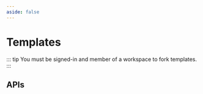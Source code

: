 ```yaml
---
aside: false
---
```


<script setup>
import SectionDocsCards from '@theme/components/sections/SectionDocsCards.vue'

const items = [{"uid":"api-department-metrics","title":"Department Metrics API","description":"Consolidate department metrics from multiple APIs and standardize, cross-check and cross-create KPIs for any departments, such as sales, marketing, operations, and more. Use you internal API to easily build Business Intelligence dashboards, reports and enhance intradepartment communications.","display":{"src":"https://netzo.io/images/home/apis.svg"}},{"uid":"api-internal-operations","title":"Internal Operations API","description":"Build custom business logic, operations and workflows under a single api. Execute simple to complex operations, such as sending emails, provisioning users, provisioning infrastructure, and much more via your webhooks and API calls from anywhere.","display":{"src":"https://netzo.io/images/home/apis.svg"}},{"uid":"api-iot-cloud-gateway","title":"IoT Cloud Gateway API","description":"An IoT cloud gateway API to collect, capture, process and route IoT field device data to your database or cloud service.","display":{"src":"https://netzo.io/images/home/apis.svg"}},{"uid":"api-transactional-email-generator","title":"Transactional Email Generator API","description":"An HTTP API to easily create and send multi language transactional emails with templates written in JSX. Easily scale your email design and delivery process with this API and send via any email delivery API.","display":{"src":"https://raw.githubusercontent.com/netzo/netzo/main/templates/api-transactional-email-generator/icon.svg"}}]
</script>

# Templates

::: tip You must be signed-in and member of a workspace to fork templates.
:::

## APIs

<SectionDocsCards :items="items" />
